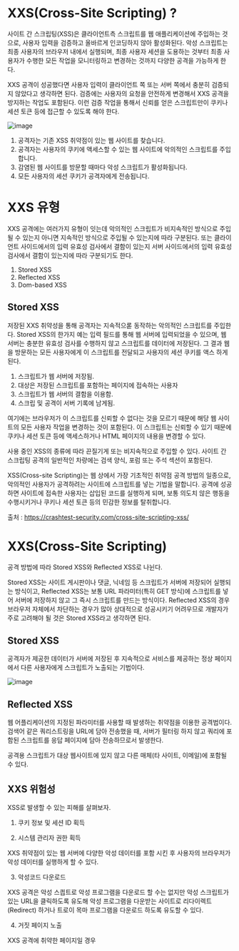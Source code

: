 # XXS(Cross-Site Scripting) ?

사이트 간 스크립팅(XSS)은 클라이언트측 스크립트를 웹 애플리케이션에 주입하는 것으로, 사용자 입력을 검증하고 올바르게 인코딩하지 않아 활성화된다. 악성 스크립트는 최종 사용자의 브라우저 내에서 실행되며, 최종 사용자 세션을 도용하는 것부터 최종 사용자가 수행한 모든 작업을 모니터링하고 변경하는 것까지 다양한 공격을 가능하게 한다. 

XXS 공격이 성공했다면 사용자 입력이 클라이언트 쪽 또는 서버 쪽에서 충분히 검증되지 않았다고 생각하면 된다. 검증에는 사용자의 요청을 안전하게 변경해서 XXS 공격을 방지하는 작업도 포함된다. 이런 검증 작업을 통해서 신뢰를 얻은 스크립트만이 쿠키나 세션 토큰 등에 접근할 수 있도록 해야 한다.

![image](https://user-images.githubusercontent.com/79847020/147270435-eb58149b-ed87-4e9b-b896-7ca567e0a07c.png)

1. 공격자는 기존 XSS 취약점이 있는 웹 사이트를 찾습니다.
2. 공격자는 사용자의 쿠키에 액세스할 수 있는 웹 사이트에 악의적인 스크립트를 주입합니다.
3. 감염된 웹 사이트를 방문할 때마다 악성 스크립트가 활성화됩니다.
4. 모든 사용자의 세션 쿠키가 공격자에게 전송됩니다.

# XXS 유형

XXS 공격에는 여러가지 유형이 잇는데 악의적인 스크립트가 비지속적인 방식으로 주입될 수 있는지 아니면 지속적인 방식으로 주입될 수 있는지에 따라 구분된다. 또는 클라이언트 사이드에서의 입력 유효성 검사에서 결함이 있는지 서버 사이드에서의 입력 유효성 검사에서 결함이 있는지에 따라 구분되기도 한다.

1. Stored XSS
2. Reflected XSS
3. Dom-based XSS

## Stored XSS

저장된 XXS 취약성을 통해 공격자는 지속적으롣 동작하는 악의적인 스크립트를 주입한다. Stored XSS의 한가지 예는 입력 필드를 통해 웹 서버에 입력되었을 수 있으며, 웹 서버는 충분한 유효성 검사를 수행하지 않고 스크립트를 데이터에 저장된다. 그 결과 웹을 방문하는 모든 사용자에게 이 스크립트를 전달되고 사용자의 세션 쿠키를 액스 하게 된다.

1. 스크립트가 웹 서버에 저장됨.
2. 대상은 저장된 스크립트를 포함하는 페이지에 접속하는 사용자
3. 스크립트가 웹 서버의 결함을 이용함.
4. 스크립 및 공격이 서버 기록에 남게됨.







여기에는 브라우저가 이 스크립트를 신뢰할 수 없다는 것을 모르기 때문에 해당 웹 사이트의 모든 사용자 작업을 변경하는 것이 포함된다. 이 스크립트는 신뢰할 수 있기 때문에 쿠키나 세션 토큰 등에 액세스하거나 HTML 페이지의 내용을 변경할 수 있다.

사용 중인 XSS의 종류에 따라 끈질기게 또는 비지속적으로 주입할 수 있다. 사이트 간 스크립팅 공격의 일반적인 차량에는 검색 양식, 포럼 또는 주석 섹션이 포함된다.



XSS(Cross-site Scripting)는 웹 상에서 가장 기초적인 취약점 공격 방법의 일종으로, 악의적인 사용자가 공격하려는 사이트에 스크립트를 넣는 기법을 말합니다. 공격에 성공하면 사이트에 접속한 사용자는 삽입된 코드를 실행하게 되며, 보통 의도치 않은 행동을 수행시키거나 쿠키나 세션 토큰 등의 민감한 정보를 탈취합니다. 







출처 : https://crashtest-security.com/cross-site-scripting-xss/

# XXS(Cross-Site Scripting)


공격 방법에 따라 Stored XSS와 Reflected XSS로 나뉜다.

Stored XSS는 사이트 게시판이나 댓글, 닉네임 등 스크립트가 서버에 저장되어 실행되는 방식이고, Reflected XSS는 보통 URL 파라미터(특히 GET 방식)에 스크립트를 넣어 서버에 저장하지 않고 그 즉시 스크립트를 만드는 방식이다. Reflected XSS의 경우 브라우저 자체에서 차단하는 경우가 많아 상대적으로 성공시키기 어려우므로 개발자가 주로 고려해야 될 것은 Stored XSS라고 생각하면 된다. 

## Stored XSS

공격자가 제공한 데이터가 서버에 저장된 후 지속적으로 서비스를 제공하는 정상 페이지에서 다른 사용자에게 스크립트가 노출되는 기법이다.

![image](https://user-images.githubusercontent.com/79847020/147257237-08d0ed27-1db8-45d5-b842-bdf721f26ed6.png)

## Reflected XSS

웹 어플리케이션의 지정된 파라미터를 사용할 때 발생하는 취약점을 이용한 공격법이다. 검색어 같은 쿼리스트링을 URL에 담아 전송했을 때, 서버가 필터링 하지 않고 쿼리에 포함된 스크립트를 응답 페이지에 담아 전송하므로서 발생한다. 

공격용 스크립트가 대상 웹사이트에 있지 않고 다른 매체(타 사이트, 이메일)에 포함될 수 있다.

## XXS 위험성

XSS로 발생할 수 있는 피해를 살펴보자.

1. 쿠키 정보 및 세션 ID 획득 



2. 시스템 관리자 권한 획득

XXS 취약점이 있는 웹 서버에 다양한 악성 데이터를 포함 시킨 후 사용자의 브라우저가 악성 데이터를 실행하게 할 수 있다. 

3. 악성코드 다운로드

XXS 공격은 악성 스킙트로 악성 프로그램을 다운로드 할 수는 없지만 악성 스크립트가 있는 URL을 클릭하도록 유도해 악성 프로그램을 다운받는 사이트로 리다이렉트(Redirect) 하거나 트로이 목마 프로그램을 다운로드 하도록 유도할 수 있다.

4. 거짓 페이지 노출

XXS 공격에 취약한 페이지일 경우 <Script> 태그 뿐만 아니라 <img>와 같은 그림을 표시하는 태그를 사용해 원래 페이지와는 전혀 관련이 없는 페이지를 표시할 수도 있다. 

## Spring Security로 애플리케이션 XSS를 안전하게 만들기




XSS와 CSRF의 가장 큰 차이점은 공격이 실행되는 위치입니다.

XSS는 희생자 클라이언트 PC에서 실행되며 사용자의 정보를 탈취하는 것이고, CSRF는 위조된 요청을 서버에 보내어 서버단에서 스크립트가 실행됩니다.

출처 

https://namu.wiki/w/XSS
https://www.acunetix.com/websitesecurity/cross-site-scripting/

# 방지법

## 1. XSS 취약점이 있는 innerHTML을 사용을 자제한다.

다행히도 HTML5 에서는 innerHTML을 통해 주입한 스크립트는 실행되지 않는다. 참고로 innerHTML을 HTML을 삽입하는 기능을 말한다.

```HTML
<script>alert('hello');</script>
```
하지만 여전히 스크립트를 실행할 방법이 있으니

onerror 이벤트 속성을 통한 스크립트 주입

<img src=x onerror=alert('xss attck')>

그러므로 꼭 필요한 경우가 아니라면 innerHTML을 통해 검증되지 않은 데이터를 넣지 말자.

textContent, innerText를 사용하면 스크립트가 주입되지 않는다. 

입력한 태그가 아래와 같이 치환되었다. 서버에서 치환처리()


  

